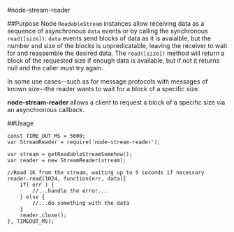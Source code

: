 #node-stream-reader

##Purpose
Node `ReadableStream` instances allow receiving data as a sequence of asynchronous `data` events or by calling the
synchronous `read([size])`. `data` events send blocks of data as it is avaialble, but the number and size of the blocks is unpredicatable, leaving the receiver to wait for and reassemble the desired data. The `read([size])` method will return a block of the requested size if enough data is available, but if not it returns null and the caller must try again.

In some use cases--such as for message protocols with messages of known size--the reader wants to wait for a block of
a specific size.

**node-stream-reader** allows a client to request a block of a specific size via an asynchronous callback. 

##Usage
```
const TIME_OUT_MS = 5000;
var StreamReader = require('node-stream-reader');

var stream = getReadableStreamSomehow();
var reader = new StreamReader(stream);

//Read 1K from the stream, waiting up to 5 seconds if necessary
reader.read(1024, function(err, data){
	if( err ) {
		//...handle the error...
	} else {
		//...do something with the data
	}
	reader.close();	
}, TIMEOUT_MS);
```